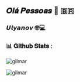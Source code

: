 <h2 align="left">𝑶𝒍𝒂́ 𝑷𝒆𝒔𝒔𝒐𝒂𝒔 👋 🇧🇷</h2>
<h3 align="left">𝙐𝙡𝙮𝙖𝙣𝙤𝙫 🤓💻</h3>
 
<h3 align="left">📊 𝐆𝐢𝐭𝐡𝐮𝐛 𝐒𝐭𝐚𝐭𝐬 :</h3>
<p>&nbsp;<img align="left" src="https://github-readme-stats.vercel.app/api?username=Labashm&show_icons=true&theme=radical" alt="gilmar" /></p>
<p><img align="center" src="https://github-readme-stats.vercel.app/api/top-langs?username=Labashm&show_icons=true&theme=radical" alt="gilmar" /></p>
